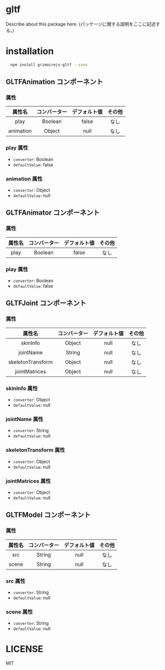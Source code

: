 # gltf
> 

Describe about this package here.
(パッケージに関する説明をここに記述する。)

# installation

```bash
  npm install grimoirejs-gltf --save
```

## GLTFAnimation コンポーネント
<!-- EDIT HERE(@Component)-->
<!-- /EDIT HERE-->
### 属性
<!-- DO NOT EDIT -->
<!-- ATTRS -->
| 属性名 | コンバーター | デフォルト値 | その他 |
|:------:|:------:|:------:|:------:|
| play | Boolean | false | なし |
| animation | Object | null | なし |

<!-- /ATTRS -->
<!-- /DO NOT EDIT -->
### play 属性

 * `converter`: Boolean
 * `defaultValue`: false

<!-- EDIT HERE(play)-->
<!-- /EDIT HERE-->
### animation 属性

 * `converter`: Object
 * `defaultValue`: null

<!-- EDIT HERE(animation)-->
<!-- /EDIT HERE-->

## GLTFAnimator コンポーネント
<!-- EDIT HERE(@Component)-->
<!-- /EDIT HERE-->
### 属性
<!-- DO NOT EDIT -->
<!-- ATTRS -->
| 属性名 | コンバーター | デフォルト値 | その他 |
|:------:|:------:|:------:|:------:|
| play | Boolean | false | なし |

<!-- /ATTRS -->
<!-- /DO NOT EDIT -->
### play 属性

 * `converter`: Boolean
 * `defaultValue`: false

<!-- EDIT HERE(play)-->
<!-- /EDIT HERE-->

## GLTFJoint コンポーネント
<!-- EDIT HERE(@Component)-->
<!-- /EDIT HERE-->
### 属性
<!-- DO NOT EDIT -->
<!-- ATTRS -->
| 属性名 | コンバーター | デフォルト値 | その他 |
|:------:|:------:|:------:|:------:|
| skinInfo | Object | null | なし |
| jointName | String | null | なし |
| skeletonTransform | Object | null | なし |
| jointMatrices | Object | null | なし |

<!-- /ATTRS -->
<!-- /DO NOT EDIT -->
### skinInfo 属性

 * `converter`: Object
 * `defaultValue`: null

<!-- EDIT HERE(skinInfo)-->
<!-- /EDIT HERE-->
### jointName 属性

 * `converter`: String
 * `defaultValue`: null

<!-- EDIT HERE(jointName)-->
<!-- /EDIT HERE-->
### skeletonTransform 属性

 * `converter`: Object
 * `defaultValue`: null

<!-- EDIT HERE(skeletonTransform)-->
<!-- /EDIT HERE-->
### jointMatrices 属性

 * `converter`: Object
 * `defaultValue`: null

<!-- EDIT HERE(jointMatrices)-->
<!-- /EDIT HERE-->

## GLTFModel コンポーネント
<!-- EDIT HERE(@Component)-->
<!-- /EDIT HERE-->
### 属性
<!-- DO NOT EDIT -->
<!-- ATTRS -->
| 属性名 | コンバーター | デフォルト値 | その他 |
|:------:|:------:|:------:|:------:|
| src | String | null | なし |
| scene | String | null | なし |

<!-- /ATTRS -->
<!-- /DO NOT EDIT -->
### src 属性

 * `converter`: String
 * `defaultValue`: null

<!-- EDIT HERE(src)-->
<!-- /EDIT HERE-->
### scene 属性

 * `converter`: String
 * `defaultValue`: null

<!-- EDIT HERE(scene)-->
<!-- /EDIT HERE-->

# LICENSE

MIT
